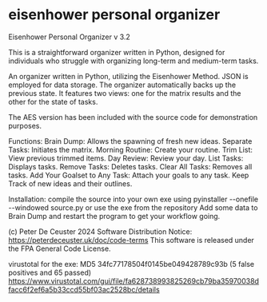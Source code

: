 # eisenhower personal organizer 
Eisenhower Personal Organizer v 3.2

This is a straightforward organizer written in Python, designed for individuals who struggle with organizing long-term and medium-term tasks.

An organizer written in Python, utilizing the Eisenhower Method. JSON is employed for data storage. The organizer automatically backs up the previous state. It features two views: one for the matrix results and the other for the state of tasks.
 
The AES version has been included with the source code for demonstration purposes. 

Functions:
Brain Dump: Allows the spawning of fresh new ideas.
Separate Tasks: Initiates the matrix.
Morning Routine: Create your routine.
Trim List: View previous trimmed items.
Day Review: Review your day.
List Tasks: Displays tasks.
Remove Tasks: Deletes tasks.
Clear All Tasks: Removes all tasks.
Add Your Goalset to Any Task: Attach your goals to any task.
Keep Track of new ideas and their outlines. 

 Installation: compile the source into your own exe using pyinstaller --onefile --windowed  source.py
 or use the exe from the repository 
 Add some data to Brain Dump and restart the program to get your workflow going.
 
(c) Peter De Ceuster 2024
Software Distribution Notice: https://peterdeceuster.uk/doc/code-terms 
This software is released under the FPA General Code License.
 
  
 virustotal for the exe: MD5 34fc77178504f0145be049428789c93b
 (5 false positives and 65 passed)
https://www.virustotal.com/gui/file/fa628738993825269cb79ba35970038dfacc6f2ef6a5b33ccd55bf03ac2528bc/details
 
 
 
 
 
 
  